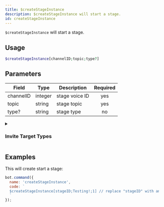 ```yaml
---
title: $createStageInstance 
description: $createStageInstance will start a stage.
id: createStageInstance
---
```


`$createStageInstance` will start a stage.

## Usage

```php
$createStageInstance[channelID;topic;type?]
```

## Parameters 


| Field     | Type    | Description    | Required |
| --------- | ------- | -------------- |:--------:|
| channelID | integer | stage voice ID |    yes   |
| topic     | string  | stage topic    |    yes   |
| type?     | string  | stage type     |    no    |

<details>
  <summary><h3> Invite Target Types </h3></summary>

| TYPE    | VALUE |
| ------- | ----- |
| PUBLIC  | 1     |
| PRIVATE | 2     |

</details>

## Examples

This will create start a stage:

```javascript
bot.command({
  name: 'createStageInstance',
  code: `
  $createStageInstance[stageID;Testing!;1] // replace "stageID" with an actual stage ID
  `
});
```
